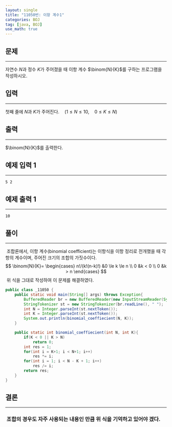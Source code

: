 ```yaml
---
layout: single
title: "11050번: 이항 계수1"
categories: BOJ
tag: [java, BOJ]
use_math: true
---
```


## 문제
---
자연수 $N$과 정수 $K$가 주어졌을 때 이항 계수 
$\binom{N}{K}$를 구하는 프로그램을 작성하시오.

## 입력
---
첫째 줄에 $N$과 $K$가 주어진다.$\quad(1 ≤ N ≤ 10,\quad0 ≤ K ≤ N)$

## 출력
---
$\binom{N}{K}$를 출력한다.

## 예제 입력 1 
---
```
5 2
```

## 예제 출력 1 
---
```
10
```

## 풀이
---
&nbsp;조합론에서, 이항 계수(binomial coefficient)는 이항식을 이항 정리로 전개했을 때 각 항의 계수이며, 주어진 크기의 조합의 가짓수이다.
$$
\binom{N}{K}=
\begin{cases}
n!/(k!(n-k)!) &0 \le k \le n \\
0 &k < 0 \\
0 &k > n
\end{cases}
$$
&nbsp;위 식을 그대로 작성하여 이 문제를 해결하였다.

```java
public class _11050 {
    public static void main(String[] args) throws Exception{
        BufferedReader br = new BufferedReader(new InputStreamReader(System.in));
        StringTokenizer st = new StringTokenizer(br.readLine(), " ");
        int N = Integer.parseInt(st.nextToken());
        int K = Integer.parseInt(st.nextToken());
        System.out.println(binomial_coeffiecient(N, K));
    }

    public static int binomial_coeffiecient(int N, int K){
        if(K < 0 || K > N)
            return 0;
        int res = 1;
        for(int i = K+1; i < N+1; i++)
            res *= i;
        for(int i = 1; i < N - K + 1; i++)
            res /= i;
        return res;
    }
}
```
## 결론
---
### &nbsp;조합의 경우도 자주 사용되는 내용인 만큼 위 식을 기억하고 있어야 겠다.
